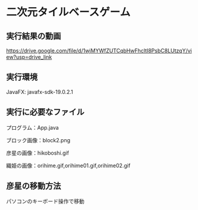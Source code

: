 # 二次元タイルベースゲーム

## 実行結果の動画
https://drive.google.com/file/d/1wjMYWfZUTCqbHwFhcltI8PsbC8LUtzqY/view?usp=drive_link

## 実行環境
JavaFX: javafx-sdk-19.0.2.1

## 実行に必要なファイル
プログラム：App.java

ブロック画像：block2.png

彦星の画像：hikoboshi.gif

織姫の画像：orihime.gif,orihime01.gif,orihime02.gif

## 彦星の移動方法
パソコンのキーボード操作で移動

